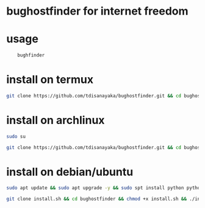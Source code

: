 # bughostfinder for internet freedom

# usage
```sh
    bughfinder
```


# install on termux
```sh
git clone https://github.com/tdisanayaka/bughostfinder.git && cd bughostfinder && chmod +x installertermux.sh && ./installertermux.sh
```

# install on archlinux
```sh
sudo su
```
```sh
git clone https://github.com/tdisanayaka/bughostfinder.git && cd bughostfinder && chmod +x installerarch.sh && ./installerarch.sh
```
# install on debian/ubuntu
```sh
sudo apt update && sudo apt upgrade -y && sudo spt install python python-pip && sudo su
```

```sh
git clone install.sh && cd bughostfinder && chmod +x install.sh && ./install.sh
```
